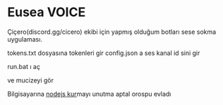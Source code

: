 # Eusea VOICE

Çiçero(discord.gg/cicero) ekibi için yapmış olduğum botları sese sokma uygulaması.


tokens.txt dosyasına tokenleri gir 
config.json a ses kanal id sini gir

run.bat ı aç

ve mucizeyi gör

Bilgisayarına [nodejs kur](https://nodejs.org)mayı unutma aptal orospu evladı